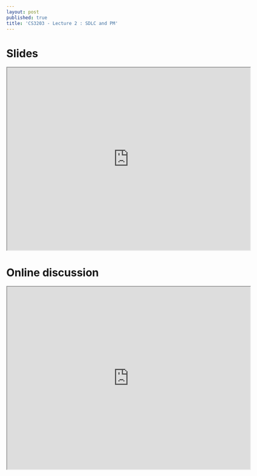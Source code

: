 ```yaml
---
layout: post
published: true
title: 'CS3203 - Lecture 2 : SDLC and PM'
---
```

# Slides

<iframe src="https://drive.google.com/file/d/1O1ius-VzH4Wh2bsXFOERj-z49Hr7hBjd/preview" width="640" height="480"></iframe>

# Online discussion
<iframe src="https://drive.google.com/file/d/1fQgkMHSj9hpp70AL2te1QXUakBSBsfOd/view?usp=sharing" width="640" height="480"></iframe>
